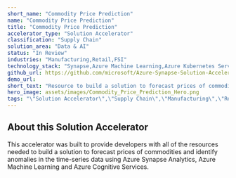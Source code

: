 ```yaml
---
short_name: "Commodity Price Prediction"
name: "Commodity Price Prediction"
title: "Commodity Price Prediction"
accelerator_type: "Solution Accelerator"
classification: "Supply Chain"
solution_area: "Data & AI"
status: "In Review"
industries: "Manufacturing,Retail,FSI"
technology_stack: "Synapse,Azure Machine Learning,Azure Kubernetes Services,Azure Logic Apps,,Power BI,Cognitive Services"
github_url: https://github.com/microsoft/Azure-Synapse-Solution-Accelerator-Commodity-Price-Prediction
demo_url: 
short_text: "Resource to build a solution to forecast prices of commodities and identify anomalies in the time-series data."
hero_image: assets/images/Commodity_Price_Prediction_Hero.png
tags: "\"Solution Accelerator\",\"Supply Chain\",\"Manufacturing\",\"Retail\",\"FSI\",\"Synapse\",\"Azure Machine Learning\",\"Azure Kubernetes Services\",\"Azure Logic Apps,\",\"Power BI\",\"Cognitive Services\""
---
```

## About this Solution Accelerator

This accelerator was built to provide developers with all of the resources needed to build a solution to forecast prices of commodities and identify anomalies in the time-series data using Azure Synapse Analytics, Azure Machine Learning and Azure Cognitive Services.
